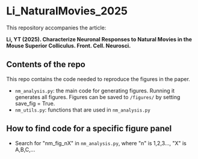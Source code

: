 # Li_NaturalMovies_2025

This repository accompanies the article:

**Li, YT (2025). Characterize Neuronal Responses to Natural Movies in the Mouse Superior Colliculus. Front. Cell. Neurosci.**

  
## Contents of the repo
This repo contains the code needed to reproduce the figures in the paper.

* `nm_analysis.py`: the main code for generating figures. Running it generates all figures. Figures can be saved to `/figures/` by setting save_fig = True.
* `nm_utils.py`: functions that are used in `nm_analysis.py`

## How to find code for a specific figure panel
* Search for "nm_fig_nX" in `nm_analysis.py`, where "n" is 1,2,3..., "X" is A,B,C,...
